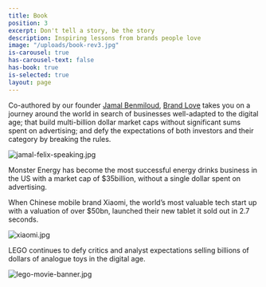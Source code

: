 ```yaml
---
title: Book
position: 3
excerpt: Don't tell a story, be the story
description: Inspiring lessons from brands people love
image: "/uploads/book-rev3.jpg"
is-carousel: true
has-carousel-text: false
has-book: true
is-selected: true
layout: page
---
```


Co-authored by our founder [Jamal Benmiloud](https://www.jamalbenmiloud.com/),  [Brand Love](https://www.amazon.co.uk/Brand-Love-Build-Worth-Talking/dp/1515201198/ref=sr_1_1?ie=UTF8&qid=1544006893&sr=8-1&keywords=brand\+love\+book)  takes you on a journey around the world in search of businesses well-adapted to the digital age; that build multi-billion dollar market caps without significant sums spent on advertising; and defy the expectations of both investors and their category by breaking the rules.

![jamal-felix-speaking.jpg](/uploads/jamal-felix-speaking.jpg)

Monster Energy has become the most successful energy drinks business in the US with a market cap of $35billion, without a single dollar spent on advertising.

When Chinese mobile brand Xiaomi, the world’s most valuable tech start up with a valuation of over $50bn, launched their new tablet it sold out in 2.7 seconds.

![xiaomi.jpg](/uploads/xiaomi.jpg)

LEGO continues to defy critics and analyst expectations selling billions of dollars of analogue toys in the digital age.

![lego-movie-banner.jpg](/uploads/lego-movie-banner.jpg)